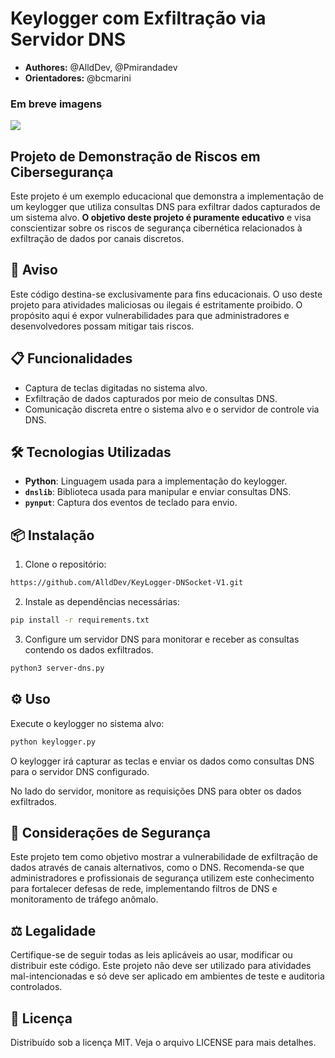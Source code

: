 # Keylogger com Exfiltração via Servidor DNS
- **Authores:** @AlldDev, @Pmirandadev
- **Orientadores:** @bcmarini

### Em breve imagens
![](https://github.com/AlldDev/em-breve.png)

## Projeto de Demonstração de Riscos em Cibersegurança
Este projeto é um exemplo educacional que demonstra a implementação de um keylogger que utiliza consultas DNS para exfiltrar dados capturados de um sistema alvo. **O objetivo deste projeto é puramente educativo** e visa conscientizar sobre os riscos de segurança cibernética relacionados à exfiltração de dados por canais discretos.

## 🚨 Aviso
Este código destina-se exclusivamente para fins educacionais. O uso deste projeto para atividades maliciosas ou ilegais é estritamente proibido. O propósito aqui é expor vulnerabilidades para que administradores e desenvolvedores possam mitigar tais riscos.

## 📋 Funcionalidades
- Captura de teclas digitadas no sistema alvo.
- Exfiltração de dados capturados por meio de consultas DNS.
- Comunicação discreta entre o sistema alvo e o servidor de controle via DNS.

## 🛠️ Tecnologias Utilizadas
- **Python**: Linguagem usada para a implementação do keylogger.
- **`dnslib`**: Biblioteca usada para manipular e enviar consultas DNS.
- **`pynput`**: Captura dos eventos de teclado para envio.

## 📦 Instalação

1. Clone o repositório:
```bash
https://github.com/AlldDev/KeyLogger-DNSocket-V1.git
```
2. Instale as dependências necessárias:
```bash
pip install -r requirements.txt
```

3. Configure um servidor DNS para monitorar e receber as consultas contendo os dados exfiltrados.
```bash
python3 server-dns.py
```

## ⚙️ Uso
Execute o keylogger no sistema alvo:
```bash
python keylogger.py
```
O keylogger irá capturar as teclas e enviar os dados como consultas DNS para o servidor DNS configurado.

No lado do servidor, monitore as requisições DNS para obter os dados exfiltrados.

## 🔐 Considerações de Segurança
Este projeto tem como objetivo mostrar a vulnerabilidade de exfiltração de dados através de canais alternativos, como o DNS. Recomenda-se que administradores e profissionais de segurança utilizem este conhecimento para fortalecer defesas de rede, implementando filtros de DNS e monitoramento de tráfego anômalo.

## ⚖️ Legalidade
Certifique-se de seguir todas as leis aplicáveis ao usar, modificar ou distribuir este código. Este projeto não deve ser utilizado para atividades mal-intencionadas e só deve ser aplicado em ambientes de teste e auditoria controlados.

## 📄 Licença
Distribuído sob a licença MIT. Veja o arquivo LICENSE para mais detalhes.
